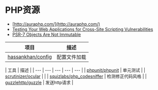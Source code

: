 # PHP资源

* [http://auraphp.com/](http://auraphp.com/)
* [Testing Your Web Applications for Cross-Site Scripting Vulnerabilities](https://technet.microsoft.com/en-us/library/cc512662.aspx)
* [PSR-7 Objects Are Not Immutable](http://andrew.carterlunn.co.uk/programming/2016/05/22/psr-7-is-not-immutable.html)

| 项目 | 描述 |
| --- | --- |
| [hassankhan/config](https://packagist.org/packages/hassankhan/config) | 配置文件加载 |

| 工具 | 描述 |
| --- | --- | --- | --- | --- |
| [phpunit/phpunit](https://packagist.org/packages/phpunit/phpunit) | 单元测试 |
| [scrutinizer/ocular](https://packagist.org/packages/scrutinizer/ocular) |  |
| [squizlabs/php\_codesniffer](https://packagist.org/packages/squizlabs/php_codesniffer) | 检测修正代码风格 |
| [guzzlehttp/guzzle](https://packagist.org/packages/guzzlehttp/guzzle) | 发送http请求 |



